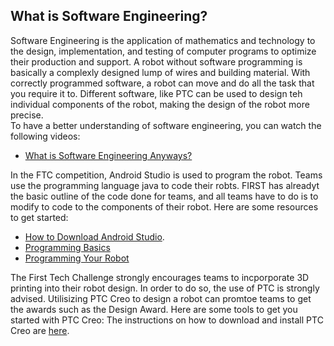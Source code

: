 ## What is Software Engineering?
Software Engineering is the application of mathematics and technology to the design, implementation, and testing of computer programs to optimize their production and support. A robot without software programming is basically a complexly designed lump of wires and building material. With correctly programmed software, a robot can move and do all the task that you require it to. Different software, like PTC can be used to design teh individual components of the robot, making the design of the robot more precise.  
To have a better understanding of software engineering, you can watch the following videos:  
* [What is Software Engineering Anyways?](https://www.youtube.com/watch?v=7UeP23_fQ4o) 
  
In the FTC competition, Android Studio is used to program the robot. Teams use the programming language java to code their robts. FIRST has alreadyt the basic outline of the code done for teams, and all teams have to do is to modify to code to the components of their robot. Here are some resources to get started:  
* [How to Download Android Studio](https://ftccats.github.io/Android%20Studio%20and%20Software%20prt.%201%20and%20Source%20control).  
* [Programming Basics](https://ftccats.github.io/ProgrammingBasics)
* [Programming Your Robot](https://ftccats.github.io/ProgrammingYourRobot)  

The First Tech Challenge strongly encourages teams to incporporate 3D printing into their robot design. In order to do so, the use of PTC is strongly advised. Utilisizing PTC Creo to design a robot can promtoe teams to get the awards such as the Design Award. Here are some tools to get you started with PTC Creo: 
The instructions on how to download and install PTC Creo are [here](https://ftccats.github.io/CADWithPTC).
